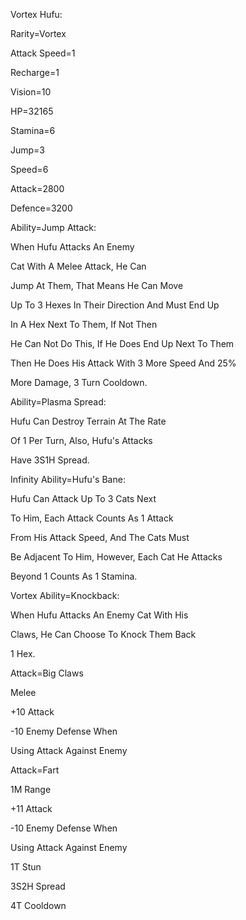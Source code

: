 Vortex Hufu:

Rarity=Vortex

Attack Speed=1

Recharge=1

Vision=10

HP=32165

Stamina=6

Jump=3

Speed=6

Attack=2800

Defence=3200

Ability=Jump Attack:

When Hufu Attacks An Enemy

Cat With A Melee Attack, He Can

Jump At Them, That Means He Can Move

Up To 3 Hexes In Their Direction And Must End Up

In A Hex Next To Them, If Not Then

He Can Not Do This, If He Does End Up Next To Them

Then He Does His Attack With 3 More Speed And 25%

More Damage, 3 Turn Cooldown.

Ability=Plasma Spread:

Hufu Can Destroy Terrain At The Rate

Of 1 Per Turn, Also, Hufu's Attacks

Have 3S1H Spread.

Infinity Ability=Hufu's Bane:

Hufu Can Attack Up To 3 Cats Next

To Him, Each Attack Counts As 1 Attack

From His Attack Speed, And The Cats Must

Be Adjacent To Him, However, Each Cat He Attacks

Beyond 1 Counts As 1 Stamina.

Vortex Ability=Knockback:

When Hufu Attacks An Enemy Cat With His

Claws, He Can Choose To Knock Them Back

1 Hex.

Attack=Big Claws

Melee

+10 Attack

-10 Enemy Defense When

Using Attack Against Enemy

Attack=Fart

1M Range

+11 Attack

-10 Enemy Defense When

Using Attack Against Enemy

1T Stun

3S2H Spread

4T Cooldown
